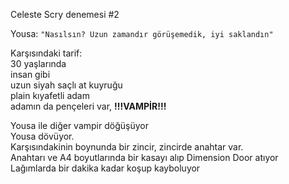 Celeste Scry denemesi #2  
  
Yousa: `"Nasılsın? Uzun zamandır görüşemedik, iyi saklandın"`  
  
Karşısındaki tarif:  
	30 yaşlarında  
	insan gibi  
	uzun siyah saçlı at kuyruğu  
	plain kıyafetli adam  
	adamın da pençeleri var, **!!!VAMPİR!!!**  
  
Yousa ile diğer vampir döğüşüyor  
	Yousa dövüyor.  
	Karşısındakinin boynunda bir zincir, zincirde anahtar var.  
	Anahtarı ve A4 boyutlarında bir kasayı alıp Dimension Door atıyor  
	Lağımlarda bir dakika kadar koşup kayboluyor